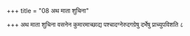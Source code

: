 +++
title = "08 अथ माता शुचिना"

+++
अथ माता शुचिना वसनेन कुमारमाच्छाद्य पश्चादग्नेरुदगग्रेषु दर्भेषु प्राच्युपविशति ८